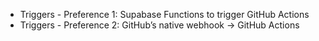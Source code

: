 * Triggers - Preference 1: Supabase Functions to trigger GitHub Actions
* Triggers - Preference 2: GitHub’s native webhook → GitHub Actions
